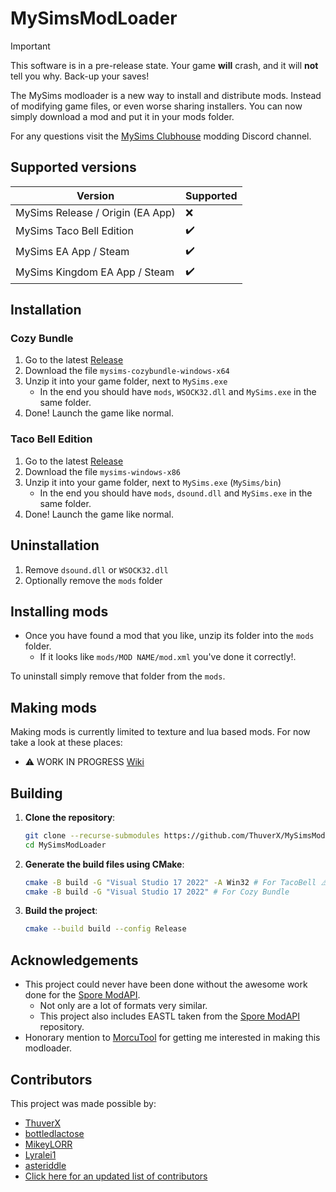 # MySimsModLoader

> [!IMPORTANT]
> This software is in a pre-release state.
> Your game **will** crash, and it will **not** tell you why.
> Back-up your saves!

The MySims modloader is a new way to install and distribute mods. Instead of modifying game files, or even worse sharing installers. You can now simply download a mod and put it in your mods folder.

For any questions visit the [MySims Clubhouse](https://discord.gg/2j9mU6zNJH) modding Discord channel.

## Supported versions

|Version| Supported |
|-|--|
|MySims Release / Origin (EA App)|❌️|
|MySims Taco Bell Edition|✔️|
|MySims EA App / Steam|✔️|
|MySims Kingdom EA App / Steam|✔️|

## Installation

### Cozy Bundle

1. Go to the latest [Release](https://github.com/ThuverX/MySimsModLoader/releases)
2. Download the file `mysims-cozybundle-windows-x64` 
3. Unzip it into your game folder, next to `MySims.exe`
    - In the end you should have `mods`, `WSOCK32.dll` and `MySims.exe` in the same folder.
4. Done! Launch the game like normal.

### Taco Bell Edition

1. Go to the latest [Release](https://github.com/ThuverX/MySimsModLoader/releases)
2. Download the file `mysims-windows-x86`
3. Unzip it into your game folder, next to `MySims.exe` (`MySims/bin`)
    - In the end you should have `mods`, `dsound.dll` and `MySims.exe` in the same folder.
4. Done! Launch the game like normal.


## Uninstallation
1. Remove `dsound.dll` or `WSOCK32.dll`
2. Optionally remove the `mods` folder

## Installing mods

- Once you have found a mod that you like, unzip its folder into the `mods` folder.
    - If it looks like `mods/MOD NAME/mod.xml` you've done it correctly!.

To uninstall simply remove that folder from the `mods`.

## Making mods

Making mods is currently limited to texture and lua based mods. For now take a look at these places:
- ⚠️ WORK IN PROGRESS [Wiki](https://thuverx.github.io/mysims-research/Modding/index.html)

## Building  
1. **Clone the repository**:  
   ```sh
   git clone --recurse-submodules https://github.com/ThuverX/MySimsModLoader.git
   cd MySimsModLoader
   ```  
2. **Generate the build files using CMake**:
   ```sh
   cmake -B build -G "Visual Studio 17 2022" -A Win32 # For TacoBell ⚠️ Make sure to specify `-A Win32` to build in x86 mode!  
   cmake -B build -G "Visual Studio 17 2022" # For Cozy Bundle
   ```

3. **Build the project**:  
   ```sh
   cmake --build build --config Release
   ```  

## Acknowledgements

- This project could never have been done without the awesome work done for the [Spore ModAPI](https://github.com/emd4600/Spore-ModAPI).
  - Not only are a lot of formats very similar.
  - This project also includes EASTL taken from the [Spore ModAPI](https://github.com/emd4600/Spore-ModAPI) repository.
- Honorary mention to [MorcuTool](https://github.com/Olivercomet/MorcuTool) for getting me interested in making this modloader.

## Contributors
This project was made possible by:
- [ThuverX](https://github.com/ThuverX)
- [bottledlactose](https://github.com/bottledlactose)
- [MikeyLORR](https://github.com/MikeyLORR)
- [Lyralei1](https://github.com/Lyralei1)
- [asteriddle](https://github.com/asteriddle)
- [Click here for an updated list of contributors](https://github.com/ThuverX/MySimsModLoader/graphs/contributors)
